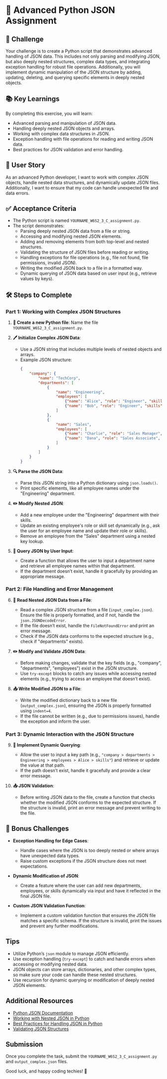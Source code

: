 # 🐍 Advanced Python JSON Assignment

## 🎯 Challenge

Your challenge is to create a Python script that demonstrates advanced handling of JSON data. This includes not only parsing and modifying JSON, but also deeply nested structures, complex data types, and integrating exception handling for robust file operations. Additionally, you will implement dynamic manipulation of the JSON structure by adding, updating, deleting, and querying specific elements in deeply nested objects.

## 📚 Key Learnings

By completing this exercise, you will learn:

- Advanced parsing and manipulation of JSON data.
- Handling deeply nested JSON objects and arrays.
- Working with complex data structures in JSON.
- Exception handling with file operations for reading and writing JSON data.
- Best practices for JSON validation and error handling.

## 👤 User Story

As an advanced Python developer, I want to work with complex JSON objects, handle nested data structures, and dynamically update JSON files. Additionally, I want to ensure that my code can handle unexpected file and data errors.

## ✅ Acceptance Criteria

- The Python script is named `YOURNAME_W6S2_3_C_assignment.py`.
- The script demonstrates:
  - Parsing deeply nested JSON data from a file or string.
  - Accessing and modifying nested JSON elements.
  - Adding and removing elements from both top-level and nested structures.
  - Validating the structure of JSON files before reading or writing.
  - Handling exceptions for file operations (e.g., file not found, file permissions, invalid JSON).
  - Writing the modified JSON back to a file in a formatted way.
  - Dynamic querying of JSON data based on user input (e.g., retrieve values by keys).

## 🛠️ Steps to Complete

### Part 1: Working with Complex JSON Structures

1. **📁 Create a new Python file**: Name the file `YOURNAME_W6S2_3_C_assignment.py`.

2. **🖊️ Initialize Complex JSON Data**: 
    - Use a JSON string that includes multiple levels of nested objects and arrays.
    - Example JSON structure:
      ```json
      {
          "company": {
              "name": "TechCorp",
              "departments": [
                  {
                      "name": "Engineering",
                      "employees": [
                          {"name": "Alice", "role": "Engineer", "skills": ["Python", "C++"]},
                          {"name": "Bob", "role": "Engineer", "skills": ["JavaScript", "Node.js"]}
                      ]
                  },
                  {
                      "name": "Sales",
                      "employees": [
                          {"name": "Charlie", "role": "Sales Manager", "skills": ["Negotiation", "Communication"]},
                          {"name": "Dana", "role": "Sales Associate", "skills": ["Customer Service", "CRM"]}
                      ]
                  }
              ]
          }
      }
      ```

3. **🔍 Parse the JSON Data**: 
    - Parse this JSON string into a Python dictionary using `json.loads()`.
    - Print specific elements, like all employee names under the "Engineering" department.

4. **✏️ Modify Nested JSON**:
    - Add a new employee under the "Engineering" department with their skills.
    - Update an existing employee's role or skill set dynamically (e.g., ask the user for an employee name and update their role or skills).
    - Remove an employee from the "Sales" department using a nested key lookup.

5. **🔄 Query JSON by User Input**:
    - Create a function that allows the user to input a department name and retrieve all employee names within that department.
    - If the department doesn’t exist, handle it gracefully by providing an appropriate message.

### Part 2: File Handling and Error Management

6. **📖 Read Nested JSON Data from a File**:
    - Read a complex JSON structure from a file (`input_complex.json`). Ensure the file is properly formatted, and if not, handle the `json.JSONDecodeError`.
    - If the file doesn’t exist, handle the `FileNotFoundError` and print an error message.
    - Check if the JSON data conforms to the expected structure (e.g., check if "departments" exists).

7. **✏️ Modify and Validate JSON Data**:
    - Before making changes, validate that the key fields (e.g., "company", "departments", "employees") exist in the JSON structure.
    - Use `try-except` blocks to catch any issues while accessing nested elements (e.g., trying to access an employee that doesn’t exist).

8. **📤 Write Modified JSON to a File**:
    - Write the modified dictionary back to a new file (`output_complex.json`), ensuring the JSON is properly formatted using `indent=4`.
    - If the file cannot be written (e.g., due to permissions issues), handle the exception and inform the user.

### Part 3: Dynamic Interaction with the JSON Structure

9. **🔄 Implement Dynamic Querying**:
    - Allow the user to input a key path (e.g., `"company > departments > Engineering > employees > Alice > skills"`) and retrieve or update the value at that path.
    - If the path doesn’t exist, handle it gracefully and provide a clear error message.

10. **📤 JSON Validation**:
    - Before writing JSON data to the file, create a function that checks whether the modified JSON conforms to the expected structure. If the structure is invalid, print an error message and prevent writing to the file.

## 🚩 Bonus Challenges

- **Exception Handling for Edge Cases**: 
    - Handle cases where the JSON is too deeply nested or where arrays have unexpected data types.
    - Raise custom exceptions if the JSON structure does not meet expectations.

- **Dynamic Modification of JSON**: 
    - Create a feature where the user can add new departments, employees, or skills dynamically via input and have it reflected in the final JSON file.

- **Custom JSON Validation Function**:
    - Implement a custom validation function that ensures the JSON file matches a specific schema. If the structure is invalid, print the issues and prevent any further modifications.

## Tips

- Utilize Python’s `json` module to manage JSON efficiently.
- Use exception handling (`try-except`) to catch and handle errors when accessing or modifying nested data.
- JSON objects can store arrays, dictionaries, and other complex types, so make sure your code can handle these nested structures.
- Use recursion for dynamic querying or modification of deeply nested JSON elements.

## Additional Resources

- [Python JSON Documentation](https://docs.python.org/3/library/json.html)
- [Working with Nested JSON in Python](https://realpython.com/python-json/)
- [Best Practices for Handling JSON in Python](https://www.geeksforgeeks.org/python-json/)
- [Validating JSON Structures](https://json-schema.org/)

## Submission

Once you complete the task, submit the `YOURNAME_W6S2_3_C_assignment.py` and `output_complex.json` files.

Good luck, and happy coding techies! 🚀